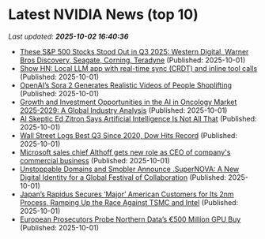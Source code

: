 # Latest NVIDIA News (top 10)
_Last updated: **2025-10-02 16:40:36**_

- [These S&P 500 Stocks Stood Out in Q3 2025: Western Digital, Warner Bros Discovery, Seagate, Corning, Teradyne](https://www.thestreet.com/markets/these-s-p-500-stocks-stood-out-in-q3-2025-western-digital-warner-bros-discovery-seagate-corning-teradyne) (Published: 2025-10-01)
- [Show HN: Local LLM app with real-time sync (CRDT) and inline tool calls](https://github.com/Reclusive-Inc/closed-circuit-ai) (Published: 2025-10-01)
- [OpenAI’s Sora 2 Generates Realistic Videos of People Shoplifting](https://futurism.com/future-society/openai-sora-2-videos-people-shoplifting) (Published: 2025-10-01)
- [Growth and Investment Opportunities in the AI in Oncology Market 2025-2029: A Global Industry Analysis](https://www.globenewswire.com/news-release/2025/10/01/3159810/28124/en/Growth-and-Investment-Opportunities-in-the-AI-in-Oncology-Market-2025-2029-A-Global-Industry-Analysis.html) (Published: 2025-10-01)
- [AI Skeptic Ed Zitron Says Artificial Intelligence Is Not All That](https://www.forbes.com/sites/johnnavin/2025/10/01/ai-skeptic-ed-zitron-says-artificial-intelligence-is-not-all-that/) (Published: 2025-10-01)
- [Wall Street Logs Best Q3 Since 2020, Dow Hits Record](https://finance.yahoo.com/news/wall-street-logs-best-q3-161812622.html) (Published: 2025-10-01)
- [Microsoft sales chief Althoff gets new role as CEO of company's commercial business](https://www.cnbc.com/2025/10/01/microsoft-makes-co.html) (Published: 2025-10-01)
- [Unstoppable Domains and Smobler Announce .SuperNOVA: A New Digital Identity for a Global Festival of Collaboration](https://www.globenewswire.com/news-release/2025/10/01/3159794/0/en/Unstoppable-Domains-and-Smobler-Announce-SuperNOVA-A-New-Digital-Identity-for-a-Global-Festival-of-Collaboration.html) (Published: 2025-10-01)
- [Japan’s Rapidus Secures ‘Major’ American Customers for Its 2nm Process, Ramping Up the Race Against TSMC and Intel](https://wccftech.com/japan-rapidus-secures-major-american-customers-for-its-2nm-process/) (Published: 2025-10-01)
- [European Prosecutors Probe Northern Data’s €500 Million GPU Buy](https://www.livemint.com/companies/news/european-prosecutors-probe-northern-data-s-500-million-gpu-buy-11759333344802.html) (Published: 2025-10-01)
